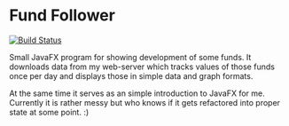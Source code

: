 # Fund Follower

[![Build Status](https://dev.azure.com/jorikankaan/FundFollower/_apis/build/status/buumi.FundFollower?branchName=master)](https://dev.azure.com/jorikankaan/FundFollower/_build/latest?definitionId=1&branchName=master)

Small JavaFX program for showing development of some funds.
It downloads data from my web-server which tracks values of those funds
once per day and displays those in simple data and graph formats.

At the same time it serves as an simple introduction to JavaFX for me.
Currently it is rather messy but who knows if it gets refactored into
proper state at some point. :)